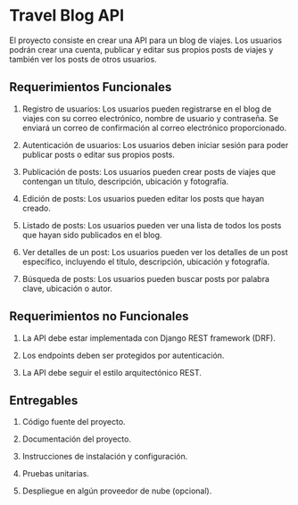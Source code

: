 # Travel Blog API

El proyecto consiste en crear una API para un blog de viajes. Los usuarios podrán crear una cuenta, publicar y editar sus propios posts de viajes y también ver los posts de otros usuarios.

## Requerimientos Funcionales

1. Registro de usuarios: Los usuarios pueden registrarse en el blog de viajes con su correo electrónico, nombre de usuario y contraseña. Se enviará un correo de confirmación al correo electrónico proporcionado.

2. Autenticación de usuarios: Los usuarios deben iniciar sesión para poder publicar posts o editar sus propios posts.

3. Publicación de posts: Los usuarios pueden crear posts de viajes que contengan un título, descripción, ubicación y fotografía.

4. Edición de posts: Los usuarios pueden editar los posts que hayan creado.

5. Listado de posts: Los usuarios pueden ver una lista de todos los posts que hayan sido publicados en el blog.

6. Ver detalles de un post: Los usuarios pueden ver los detalles de un post específico, incluyendo el título, descripción, ubicación y fotografía.

7. Búsqueda de posts: Los usuarios pueden buscar posts por palabra clave, ubicación o autor.

## Requerimientos no Funcionales

1. La API debe estar implementada con Django REST framework (DRF).

2. Los endpoints deben ser protegidos por autenticación.

3. La API debe seguir el estilo arquitectónico REST.

## Entregables

1. Código fuente del proyecto.

2. Documentación del proyecto.

3. Instrucciones de instalación y configuración.

4. Pruebas unitarias.

5. Despliegue en algún proveedor de nube (opcional).
